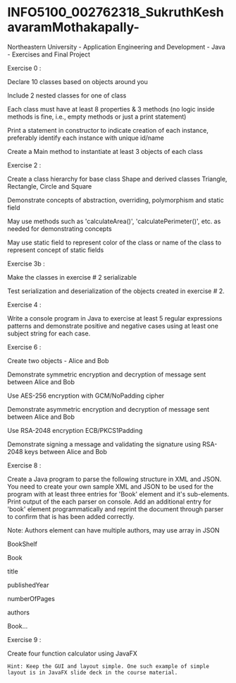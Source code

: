 # INFO5100_002762318_SukruthKeshavaramMothakapally-
Northeastern University - Application Engineering and Development - Java - Exercises and Final Project


Exercise 0 :

Declare 10 classes based on objects around you

Include 2 nested classes for one of class

Each class must have at least 8 properties & 3 methods (no logic inside methods is fine, i.e., empty methods or just a print statement)

Print a statement in constructor to indicate creation of each instance, preferably identify each instance with unique id/name

Create a Main method to instantiate at least 3 objects of each class


Exercise 2 :

Create a class hierarchy for base class Shape and derived classes Triangle, Rectangle, Circle and Square

Demonstrate concepts of abstraction, overriding, polymorphism and static field

May use methods such as 'calculateArea()', 'calculatePerimeter()', etc. as needed for demonstrating concepts

May use static field to represent color of the class or name of the class to represent concept of static fields


Exercise 3b :

Make the classes in exercise # 2 serializable

Test serialization and deserialization of the objects created in exercise # 2.


Exercise 4 :

Write a console program in Java to exercise at least 5 regular expressions patterns and demonstrate positive and negative cases using at least one subject string for each case.


Exercise 6 :

Create two objects - Alice and Bob

Demonstrate symmetric encryption and decryption of message sent between Alice and Bob

Use AES-256 encryption with GCM/NoPadding cipher

Demonstrate asymmetric encryption and decryption of message sent between Alice and Bob

Use RSA-2048 encryption ECB/PKCS1Padding

Demonstrate signing a message and validating the signature using RSA-2048 keys between Alice and Bob


Exercise 8 : 

Create a Java program to parse the following structure in XML and JSON. You need to create your own sample XML and JSON to be used for the program with at least three entries for 'Book' element and it's sub-elements. Print output of the each parser on console. Add an additional entry for 'book' element programmatically and reprint the document through parser to confirm that is has been added correctly.

Note: Authors element can have multiple authors, may use array in JSON

BookShelf

Book

title

publishedYear

numberOfPages

authors 

Book...


Exercise 9 :

Create four function calculator using JavaFX

	Hint: Keep the GUI and layout simple. One such example of simple layout is in JavaFX slide deck in the course material. 


